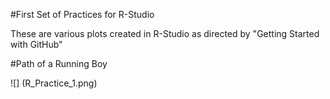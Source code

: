 #First Set of Practices for R-Studio

These are various plots created in R-Studio as directed by "Getting Started with GitHub"

#Path of a Running Boy

![] (R_Practice_1.png)
